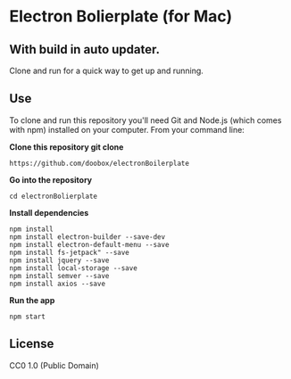 # Electron Bolierplate (for Mac)

## With build in auto updater.


Clone and run for a quick way to get up and running.

## Use

To clone and run this repository you'll need Git and Node.js (which comes with npm) installed on your computer. From your command line:


**Clone this repository git clone**
```
https://github.com/doobox/electronBoilerplate
```
**Go into the repository**
```
cd electronBolierplate
```
**Install dependencies**
```
npm install
npm install electron-builder --save-dev
npm install electron-default-menu --save
npm install fs-jetpack" --save
npm install jquery --save
npm install local-storage --save
npm install semver --save
npm install axios --save
```

**Run the app**
```
npm start
```



## License

CC0 1.0 (Public Domain)
